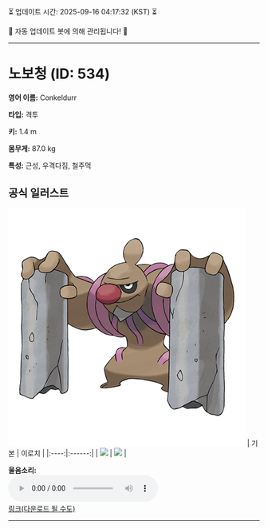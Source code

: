 
⏳ 업데이트 시간: 2025-09-16 04:17:32 (KST) ⏳

🤖 자동 업데이트 봇에 의해 관리됩니다! 🤖

---

# 노보청 (ID: 534)
**영어 이름:** Conkeldurr

**타입:** 격투

**키:** 1.4 m

**몸무게:** 87.0 kg

**특성:** 근성, 우격다짐, 철주먹

## 공식 일러스트
![](https://raw.githubusercontent.com/PokeAPI/sprites/master/sprites/pokemon/other/official-artwork/534.png)
| 기본 | 이로치 |
|:----:|:------:|
| <img src="http://play.pokemonshowdown.com/sprites/ani/conkeldurr.gif" width="200"> | <img src="http://play.pokemonshowdown.com/sprites/ani-shiny/conkeldurr.gif" width="200"> |

**울음소리:**<br><audio controls src="https://raw.githubusercontent.com/PokeAPI/cries/main/cries/pokemon/latest/534.ogg"></audio><br> [링크(다운로드 될 수도)](https://raw.githubusercontent.com/PokeAPI/cries/main/cries/pokemon/latest/534.ogg)


---
